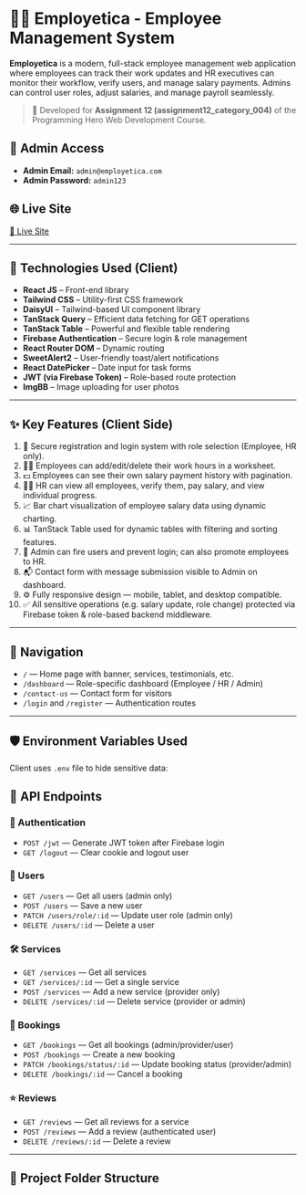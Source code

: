 # 👨‍💼 Employetica - Employee Management System

**Employetica** is a modern, full-stack employee management web application where employees can track their work updates and HR executives can monitor their workflow, verify users, and manage salary payments. Admins can control user roles, adjust salaries, and manage payroll seamlessly.

> 🚀 Developed for **Assignment 12 (assignment12_category_004)** of the Programming Hero Web Development Course.

## 🔐 Admin Access

- **Admin Email:** `admin@employetica.com`
- **Admin Password:** `admin123`

## 🌐 Live Site

[🔗 Live Site](https://employetica.web.app)

---

## 🧩 Technologies Used (Client)

- **React JS** – Front-end library
- **Tailwind CSS** – Utility-first CSS framework
- **DaisyUI** – Tailwind-based UI component library
- **TanStack Query** – Efficient data fetching for GET operations
- **TanStack Table** – Powerful and flexible table rendering
- **Firebase Authentication** – Secure login & role management
- **React Router DOM** – Dynamic routing
- **SweetAlert2** – User-friendly toast/alert notifications
- **React DatePicker** – Date input for task forms
- **JWT (via Firebase Token)** – Role-based route protection
- **ImgBB** – Image uploading for user photos

---

## ✨ Key Features (Client Side)

1. 🔐 Secure registration and login system with role selection (Employee, HR only).
2. 👨‍💻 Employees can add/edit/delete their work hours in a worksheet.
3. 💵 Employees can see their own salary payment history with pagination.
4. 🧑‍💼 HR can view all employees, verify them, pay salary, and view individual progress.
5. 📈 Bar chart visualization of employee salary data using dynamic charting.
6. 📊 TanStack Table used for dynamic tables with filtering and sorting features.
7. 🚫 Admin can fire users and prevent login; can also promote employees to HR.
8. 📬 Contact form with message submission visible to Admin on dashboard.
9. ⚙️ Fully responsive design — mobile, tablet, and desktop compatible.
10. ✅ All sensitive operations (e.g. salary update, role change) protected via Firebase token & role-based backend middleware.

---

## 🧭 Navigation

- `/` — Home page with banner, services, testimonials, etc.
- `/dashboard` — Role-specific dashboard (Employee / HR / Admin)
- `/contact-us` — Contact form for visitors
- `/login` and `/register` — Authentication routes

---

## 🛡 Environment Variables Used

Client uses `.env` file to hide sensitive data:

## 📡 API Endpoints

### 🔐 Authentication
- `POST /jwt` — Generate JWT token after Firebase login
- `GET /logout` — Clear cookie and logout user

### 👤 Users
- `GET /users` — Get all users (admin only)
- `POST /users` — Save a new user
- `PATCH /users/role/:id` — Update user role (admin only)
- `DELETE /users/:id` — Delete a user

### 🛠️ Services
- `GET /services` — Get all services
- `GET /services/:id` — Get a single service
- `POST /services` — Add a new service (provider only)
- `DELETE /services/:id` — Delete service (provider or admin)

### 📅 Bookings
- `GET /bookings` — Get all bookings (admin/provider/user)
- `POST /bookings` — Create a new booking
- `PATCH /bookings/status/:id` — Update booking status (provider/admin)
- `DELETE /bookings/:id` — Cancel a booking

### ⭐ Reviews
- `GET /reviews` — Get all reviews for a service
- `POST /reviews` — Add a review (authenticated user)
- `DELETE /reviews/:id` — Delete a review

---

## 📁 Project Folder Structure

